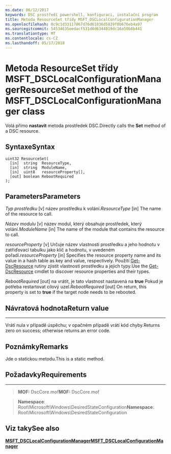 ```yaml
---
ms.date: 06/12/2017
keywords: DSC prostředí powershell, konfiguraci, instalační program
title: Metoda ResourceSet třídy MSFT_DSCLocalConfigurationManager
ms.openlocfilehash: 0c9c1d33117067d76d61036d5839f0b676eb4a97
ms.sourcegitcommit: 54534635eedacf531d8d6344019dc16a50b8b441
ms.translationtype: MT
ms.contentlocale: cs-CZ
ms.lasthandoff: 05/17/2018
---
```

# <a name="resourceset-method-of-the-msftdsclocalconfigurationmanager-class"></a><span data-ttu-id="3fa28-103">Metoda ResourceSet třídy MSFT_DSCLocalConfigurationManager</span><span class="sxs-lookup"><span data-stu-id="3fa28-103">ResourceSet method of the MSFT_DSCLocalConfigurationManager class</span></span>

<span data-ttu-id="3fa28-104">Volá přímo **nastavit** metoda prostředek DSC.</span><span class="sxs-lookup"><span data-stu-id="3fa28-104">Directly calls the **Set** method of a DSC resource.</span></span>

<a name="syntax"></a><span data-ttu-id="3fa28-105">Syntaxe</span><span class="sxs-lookup"><span data-stu-id="3fa28-105">Syntax</span></span>
------

```mof
uint32 ResourceSet(
  [in]  string  ResourceType,
  [in]  string  ModuleName,
  [in]  uint8   resourceProperty[],
  [out] boolean RebootRequired
);
```

<a name="parameters"></a><span data-ttu-id="3fa28-106">Parameters</span><span class="sxs-lookup"><span data-stu-id="3fa28-106">Parameters</span></span>
----------

<span data-ttu-id="3fa28-107">*Typ prostředku* \[v\] název prostředku k volání.</span><span class="sxs-lookup"><span data-stu-id="3fa28-107">*ResourceType* \[in\] The name of the resource to call.</span></span>

<span data-ttu-id="3fa28-108">*Název modulu* \[v\] název modul, který obsahuje prostředek, který volání.</span><span class="sxs-lookup"><span data-stu-id="3fa28-108">*ModuleName* \[in\] The name of the module that contains the resource to call.</span></span>

<span data-ttu-id="3fa28-109">*resourceProperty* \[v\] Určuje název vlastnosti prostředku a jeho hodnotu v zatřiďovací tabulku jako klíč a hodnotu, v uvedeném pořadí.</span><span class="sxs-lookup"><span data-stu-id="3fa28-109">*resourceProperty* \[in\] Specifies the resource property name and its value in a hash table as key and value, respectively.</span></span> <span data-ttu-id="3fa28-110">Použití [Get-DscResource](https://technet.microsoft.com/library/dn521625.aspx) rutiny zjistit vlastnosti prostředku a jejich typy.</span><span class="sxs-lookup"><span data-stu-id="3fa28-110">Use the [Get-DscResource](https://technet.microsoft.com/library/dn521625.aspx) cmdlet to discover resource properties and their types.</span></span>

<span data-ttu-id="3fa28-111">*RebootRequired* \[out\] na vrátit, je tato vlastnost nastavená na **true** Pokud je potřeba restartovat cílový uzel.</span><span class="sxs-lookup"><span data-stu-id="3fa28-111">*RebootRequired* \[out\] On return, this property is set to **true** if the target node needs to be rebooted.</span></span>

## <a name="return-value"></a><span data-ttu-id="3fa28-112">Návratová hodnota</span><span class="sxs-lookup"><span data-stu-id="3fa28-112">Return value</span></span>
------------

<span data-ttu-id="3fa28-113">Vrátí nula v případě úspěchu; v opačném případě vrátí kód chyby.</span><span class="sxs-lookup"><span data-stu-id="3fa28-113">Returns zero on success; otherwise returns an error code.</span></span>

## <a name="remarks"></a><span data-ttu-id="3fa28-114">Poznámky</span><span class="sxs-lookup"><span data-stu-id="3fa28-114">Remarks</span></span>

<span data-ttu-id="3fa28-115">Jde o statickou metodu.</span><span class="sxs-lookup"><span data-stu-id="3fa28-115">This is a static method.</span></span>

## <a name="requirements"></a><span data-ttu-id="3fa28-116">Požadavky</span><span class="sxs-lookup"><span data-stu-id="3fa28-116">Requirements</span></span>
------------
><span data-ttu-id="3fa28-117">**MOF:** DscCore.mof</span><span class="sxs-lookup"><span data-stu-id="3fa28-117">**MOF:** DscCore.mof</span></span>

><span data-ttu-id="3fa28-118">**Namespace**: Root\Microsoft\Windows\DesiredStateConfiguration</span><span class="sxs-lookup"><span data-stu-id="3fa28-118">**Namespace**: Root\Microsoft\Windows\DesiredStateConfiguration</span></span>


## <a name="see-also"></a><span data-ttu-id="3fa28-119">Viz taky</span><span class="sxs-lookup"><span data-stu-id="3fa28-119">See also</span></span>


[<span data-ttu-id="3fa28-120">**MSFT_DSCLocalConfigurationManager**</span><span class="sxs-lookup"><span data-stu-id="3fa28-120">**MSFT_DSCLocalConfigurationManager**</span></span>](msft-dsclocalconfigurationmanager.md)